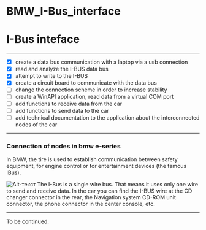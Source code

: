 # BMW_I-Bus_interface

# I-Bus inteface
____

- [X] create a data bus communication with a laptop via a usb connection
- [X] read and analyze the I-BUS data bus
- [X] attempt to write to the I-BUS
- [X] create a circuit board to communicate with the data bus
- [ ] change the connection scheme in order to increase stability
- [ ] create a WinAPI application, read data from a virtual COM port
- [ ] add functions to receive data from the car
- [ ] add functions to send data to the car
- [ ] add technical documentation to the application about the interconnected nodes of the car
____

### Сonnection of nodes in bmw e-series

In BMW, the tire is used to establish communication between safety equipment, for engine control or
for entertainment devices (the famous IBus).

![Alt-текст](https://i.ibb.co/GFCjKjM/ibus.jpg "I-Bus")
The I-Bus is a single wire bus. That means it uses only one wire to send and receive data.
In the car you can find the I-BUS wire at the CD changer connector in the rear, the Navigation system CD-ROM
unit connector, the phone connector in the center console, etc.
____

To be continued.

